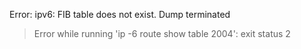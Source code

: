Error: ipv6: FIB table does not exist.
Dump terminated
> Error while running 'ip -6 route show table 2004':  exit status 2

